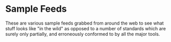 # Sample Feeds

These are various sample feeds grabbed from around the web to see what stuff looks 
like "in the wild" as opposed to a number of standards which are surely only partially, 
and erroneously conformed to by all the major tools.
